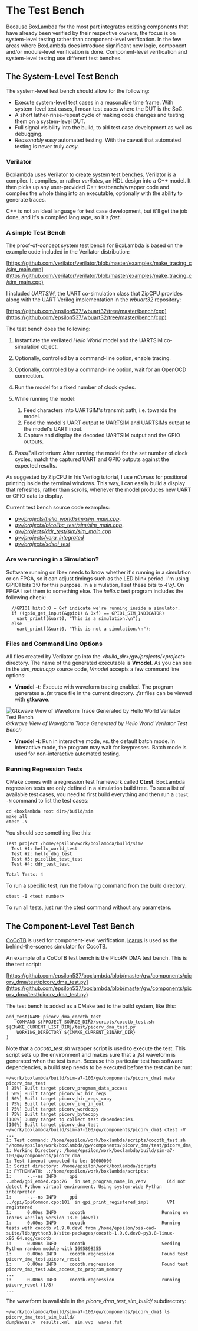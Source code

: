 The Test Bench
==============
Because BoxLambda for the most part integrates existing components that have already been verified by their respective owners, the focus is on system-level testing rather than component-level verification. In the few areas where BoxLambda does introduce significant new logic, component and/or module-level verification is done. Component-level verification and system-level testing use different test benches.

The System-Level Test Bench
---------------------------
The system-level test bench should allow for the following:

- Execute system-level test cases in a reasonable time frame. With system-level test cases, I mean test cases where the DUT is the SoC.
- A short lather-rinse-repeat cycle of making code changes and testing them on a system-level DUT.
- Full signal visibility into the build, to aid test case development as well as debugging.
- *Reasonably* easy automated testing. With the caveat that automated testing is never truly *easy*.

### Verilator

Boxlambda uses Verilator to create system test benches. Verilator is a compiler. It compiles, or rather *verilates*, an HDL design into a C++ model. It then picks up any user-provided C++ testbench/wrapper code and compiles the whole thing into an executable, optionally with the ability to generate traces.

C++ is not an ideal language for test case development, but it'll get the job done, and it's a compiled language, so it's *fast*. 

### A simple Test Bench

The proof-of-concept system test bench for BoxLambda is based on the example code included in the Verilator distribution:

[https://github.com/verilator/verilator/blob/master/examples/make_tracing_c/sim_main.cpp](https://github.com/verilator/verilator/blob/master/examples/make_tracing_c/sim_main.cpp)

I included *UARTSIM*, the UART co-simulation class that ZipCPU provides along with the UART Verilog implementation in the *wbuart32* repository:

[https://github.com/epsilon537/wbuart32/tree/master/bench/cpp](https://github.com/epsilon537/wbuart32/tree/master/bench/cpp)

The test bench does the following:

1. Instantiate the verilated *Hello World* model and the UARTSIM co-simulation object.
2. Optionally, controlled by a command-line option, enable tracing.
3. Optionally, controlled by a command-line option, wait for an OpenOCD connection.
4. Run the model for a fixed number of clock cycles.
5. While running the model:
    1. Feed characters into UARTSIM's transmit path, i.e. towards the model.
    2. Feed the model's UART output to UARTSIM and UARTSIMs output to the model's UART input.
    3. Capture and display the decoded UARTSIM output and the GPIO outputs.
   
6. Pass/Fail criterium: After running the model for the set number of clock cycles, match the captured UART and GPIO outputs against the expected results.

As suggested by ZipCPU in his Verilog tutorial, I use *nCurses* for positional printing inside the terminal windows. This way, I can easily build a display that refreshes, rather than scrolls, whenever the model produces new UART or GPIO data to display.

Current test bench source code examples: 

- [*gw/projects/hello_world/sim/sim_main.cpp*](https://github.com/epsilon537/boxlambda/blob/master/gw/projects/hello_world/sim/sim_main.cpp).
- [*gw/projects/picolibc_test/sim/sim_main.cpp*](https://github.com/epsilon537/boxlambda/blob/master/gw/projects/picolibc_test/sim/sim_main.cpp).
- [*gw/projects/ddr_test/sim/sim_main.cpp*](https://github.com/epsilon537/boxlambda/blob/master/gw/projects/ddr_test/sim/sim_main.cpp)
- [*gw/projects/vera_integrated*](https://github.com/epsilon537/boxlambda/tree/master/gw/projects/vera_integrated)
- [*gw/projects/sdspi_test*](https://github.com/epsilon537/boxlambda/tree/master/gw/projects/sdspi_test)

### Are we running in a Simulation?

Software running on Ibex needs to know whether it's running in a simulation or on FPGA, so it can adjust timings such as the LED blink period.
I'm using GPIO1 bits 3:0 for this purpose. In a simulation, I set these bits to *4'bf*. On FPGA I set them to something else.
The *hello.c* test program includes the following check:

```
  //GPIO1 bits3:0 = 0xf indicate we're running inside a simulator.
  if ((gpio_get_input(&gpio1) & 0xf) == GPIO1_SIM_INDICATOR)
    uart_printf(&uart0, "This is a simulation.\n");    
  else
    uart_printf(&uart0, "This is not a simulation.\n");
```

### Files and Command Line Options

All files created by Verilator go into the *<build_dir\>/gw/projects/<project\>* directory. The name of the generated executable is **Vmodel**.
As you can see in the *sim_main.cpp* source code, *Vmodel* accepts a few command line options:

- **Vmodel -t**: Execute with waveform tracing enabled. The program generates a *.fst* trace file in the current directory. *.fst* files can be viewed with **gtkwave**.

![Gtkwave View of Waveform Trace Generated by *Hello World* Verilator Test Bench](assets/hello_world_gtkwave.jpg)
*Gtkwave View of Waveform Trace Generated by *Hello World* Verilator Test Bench*

- **Vmodel -i**: Run in interactive mode, vs. the default batch mode. In interactive mode, the program may wait for keypresses. Batch mode is used for non-interactive automated testing.

### Running Regression Tests

CMake comes with a regression test framework called **Ctest**. BoxLambda regression tests are only defined in a simulation build tree. To see a list of available test cases, you need to first build everything and then run a `ctest -N` command to list the test cases:

```
cd <boxlambda root dir>/build/sim
make all
ctest -N
```

You should see something like this:

```
Test project /home/epsilon/work/boxlambda/build/sim2
  Test #1: hello_world_test
  Test #2: hello_dbg_test
  Test #3: picolibc_test_test
  Test #4: ddr_test_test

Total Tests: 4
```

To run a specific test, run the following command from the build directory:

```
ctest -I <test number>
```

To run all tests, just run the ctest command without any parameters.

The Component-Level Test Bench
------------------------------
[CoCoTB](https://www.cocotb.org/) is used for component-level verification. [Icarus](https://steveicarus.github.io/iverilog/) is used as the behind-the-scenes simulator for CocoTB.

An example of a CoCoTB test bench is the PicoRV DMA test bench. This is the test script:

[https://github.com/epsilon537/boxlambda/blob/master/gw/components/picorv_dma/test/picorv_dma_test.py](https://github.com/epsilon537/boxlambda/blob/master/gw/components/picorv_dma/test/picorv_dma_test.py)

The test bench is added as a CMake test to the build system, like this:

```
add_test(NAME picorv_dma_cocotb_test
    COMMAND ${PROJECT_SOURCE_DIR}/scripts/cocotb_test.sh ${CMAKE_CURRENT_LIST_DIR}/test/picorv_dma_test.py
    WORKING_DIRECTORY ${CMAKE_CURRENT_BINARY_DIR}
)
```

Note that a *cocotb_test.sh* wrapper script is used to execute the test. This script sets up the environment and makes sure that a *.fst* waveform is generated when the test is run.
Because this particular test has software dependencies, a build step needs to be executed before the test can be run:

```
~/work/boxlambda/build/sim-a7-100/gw/components/picorv_dma$ make picorv_dma_test
[ 25%] Built target picorv_progmem_data_access
[ 50%] Built target picorv_wr_hir_regs
[ 50%] Built target picorv_hir_regs_copy
[ 75%] Built target picorv_irq_in_out
[ 75%] Built target picorv_wordcopy
[ 75%] Built target picorv_bytecopy
[100%] Dummy target to collect test dependencies.
[100%] Built target picorv_dma_test
~/work/boxlambda/build/sim-a7-100/gw/components/picorv_dma$ ctest -V
...
1: Test command: /home/epsilon/work/boxlambda/scripts/cocotb_test.sh "/home/epsilon/work/boxlambda/gw/components/picorv_dma/test/picorv_dma_test.py"
1: Working Directory: /home/epsilon/work/boxlambda/build/sim-a7-100/gw/components/picorv_dma
1: Test timeout computed to be: 10000000
1: Script directory: /home/epsilon/work/boxlambda/scripts
1: PYTHONPATH: .:/home/epsilon/work/boxlambda/scripts:
1:      -.--ns INFO     gpi                                ..mbed/gpi_embed.cpp:76   in set_program_name_in_venv        Did not detect Python virtual environment. Using system-wide Python interpreter
1:      -.--ns INFO     gpi                                ../gpi/GpiCommon.cpp:101  in gpi_print_registered_impl       VPI registered
1:      0.00ns INFO     cocotb                             Running on Icarus Verilog version 13.0 (devel)
1:      0.00ns INFO     cocotb                             Running tests with cocotb v1.9.0.dev0 from /home/epsilon/oss-cad-suite/lib/python3.8/site-packages/cocotb-1.9.0.dev0-py3.8-linux-x86_64.egg/cocotb
1:      0.00ns INFO     cocotb                             Seeding Python random module with 1695898255
1:      0.00ns INFO     cocotb.regression                  Found test picorv_dma_test.picorv_reset
1:      0.00ns INFO     cocotb.regression                  Found test picorv_dma_test.wbs_access_to_program_memory
...
1:      0.00ns INFO     cocotb.regression                  running picorv_reset (1/8)
...
```

The waveform is available in the *picorv_dma_test_sim_build/* subdirectory:

```
~/work/boxlambda/build/sim-a7-100/gw/components/picorv_dma$ ls picorv_dma_test_sim_build/
dumpWaves.v  results.xml  sim.vvp  waves.fst
```